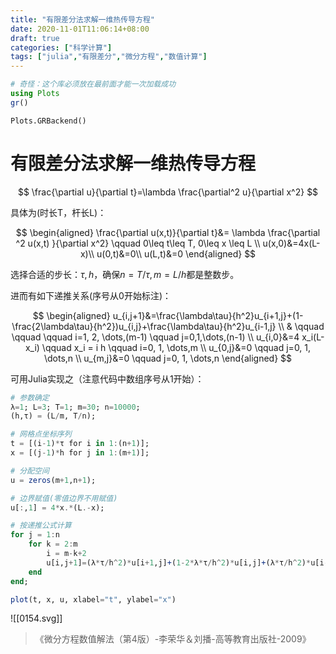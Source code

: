 ```yaml
---
title: "有限差分法求解一维热传导方程"
date: 2020-11-01T11:06:14+08:00
draft: true
categories: ["科学计算"]
tags: ["julia","有限差分","微分方程","数值计算"]
---
```



```julia
# 奇怪：这个库必须放在最前面才能一次加载成功
using Plots
gr()
```

    Plots.GRBackend()


<!--more-->

# 有限差分法求解一维热传导方程

$$
\frac{\partial u}{\partial t}=\lambda \frac{\partial^2 u}{\partial x^2}
$$

具体为(时长T，杆长L)：

$$
\begin{aligned}  \frac{\partial u(x,t)}{\partial t}&= \lambda \frac{\partial ^2 u(x,t) }{\partial x^2} \qquad 0\leq t\leq T, 0\leq x \leq L   \\  u(x,0)&=4x(L-x)\\  u(0,t)&=0\\  u(L,t)&=0 \end{aligned} 
$$

选择合适的步长：$\tau,h$，确保$n=T/\tau,m=L/h$都是整数步。 

进而有如下递推关系(序号从0开始标注)：

$$
\begin{aligned}  u_{i,j+1}&=\frac{\lambda\tau}{h^2}u_{i+1,j}+(1-\frac{2\lambda\tau}{h^2})u_{i,j}+\frac{\lambda\tau}{h^2}u_{i-1,j} \\  & \qquad  \qquad  \qquad i=1, 2, \dots,(m-1)  \qquad j=0,1,\dots,(n-1)  \\  u_{i,0}&=4 x_i(L-x_i) \qquad x_i = i h \qquad i=0, 1, \dots,m  \\  u_{0,j}&=0    \qquad j=0, 1, \dots,n \\  u_{m,j}&=0   \qquad j=0, 1, \dots,n \end{aligned} 
$$

可用Julia实现之（注意代码中数组序号从1开始）：


```julia
# 参数确定
λ=1; L=3; T=1; m=30; n=10000;
(h,τ) = (L/m, T/n);

# 网格点坐标序列
t = [(i-1)*τ for i in 1:(n+1)];
x = [(j-1)*h for j in 1:(m+1)];

# 分配空间
u = zeros(m+1,n+1);

# 边界赋值(零值边界不用赋值)
u[:,1] = 4*x.*(L.-x);

# 按递推公式计算
for j = 1:n
    for k = 2:m
        i = m-k+2
        u[i,j+1]=(λ*τ/h^2)*u[i+1,j]+(1-2*λ*τ/h^2)*u[i,j]+(λ*τ/h^2)*u[i-1,j]
    end
end;

```


```julia
plot(t, x, u, xlabel="t", ylabel="x")
```




![[0154.svg]]



>
> 《微分方程数值解法（第4版）-李荣华＆刘播-高等教育出版社-2009》
